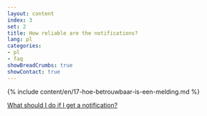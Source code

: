 ```yaml
---
layout: content
index: 3
set: 2
title: How reliable are the notifications?
lang: pl
categories:
- pl
- faq
showBreadCrumbs: true
showContact: true
---
```

{% include content/en/17-hoe-betrouwbaar-is-een-melding.md %}

[What should I do if I get a notification?](/pl/faq/3-wat-als/)
